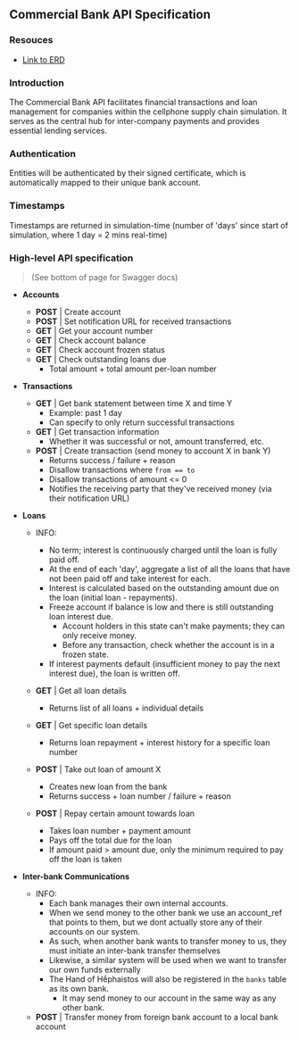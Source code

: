 ## Commercial Bank API Specification

### Resouces
- [Link to ERD](https://dbdiagram.io/d/Commercial-Bank-686026c4f413ba350852b4ee)

### Introduction
The Commercial Bank API facilitates financial transactions and loan management for companies within the cellphone supply chain simulation.
It serves as the central hub for inter-company payments and provides essential lending services.

### Authentication
Entities will be authenticated by their signed certificate, which is automatically mapped to their unique bank account.

### Timestamps
Timestamps are returned in simulation-time (number of 'days' since start of simulation, where 1 day = 2 mins real-time)

### High-level API specification
> (See bottom of page for Swagger docs)

- **Accounts**
  - **POST** | Create account
  - **POST** | Set notification URL for received transactions
  - **GET** | Get your account number
  - **GET** | Check account balance
  - **GET** | Check account frozen status
  - **GET** | Check outstanding loans due
    - Total amount + total amount per-loan number

- **Transactions**
  - **GET** | Get bank statement between time X and time Y
    - Example: past 1 day
    - Can specify to only return successful transactions
  - **GET** | Get transaction information
    - Whether it was successful or not, amount transferred, etc.
  - **POST** | Create transaction (send money to account X in bank Y)
    - Returns success / failure + reason
    - Disallow transactions where `from == to`
    - Disallow transactions of amount <= 0
    - Notifies the receiving party that they've received money (via their notification URL)

- **Loans**
  - INFO:
    - No term; interest is continuously charged until the loan is fully paid off.
    - At the end of each 'day', aggregate a list of all the loans that have not been paid off and take interest for each.
    - Interest is calculated based on the outstanding amount due on the loan (initial loan - repayments).
    - Freeze account if balance is low and there is still outstanding loan interest due.
      - Account holders in this state can't make payments; they can only receive money.
      - Before any transaction, check whether the account is in a frozen state.
    - If interest payments default (insufficient money to pay the next interest due), the loan is written off.

  - **GET** | Get all loan details
    - Returns list of all loans + individual details
  - **GET** | Get specific loan details
    - Returns loan repayment + interest history for a specific loan number
  - **POST** | Take out loan of amount X
    - Creates new loan from the bank
    - Returns success + loan number / failure + reason
  - **POST** | Repay certain amount towards loan
    - Takes loan number + payment amount
    - Pays off the total due for the loan
    - If amount paid > amount due, only the minimum required to pay off the loan is taken

- **Inter-bank Communications**
  - INFO:
    - Each bank manages their own internal accounts.
    - When we send money to the other bank we use an account_ref that points to them, but we dont actually store any of their accounts on our system.
    - As such, when another bank wants to transfer money to us, they must initiate an inter-bank transfer themselves
    - Likewise, a similar system will be used when we want to transfer our own funds externally
    - The Hand of Hḗphaistos will also be registered in the `banks` table as its own bank.
      - It may send money to our account in the same way as any other bank.
  - **POST** | Transfer money from foreign bank account to a local bank account